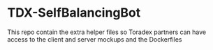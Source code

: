 # TDX-SelfBalancingBot
This repo contain the extra helper files so Toradex partners can have access to the client and server mockups and the Dockerfiles
